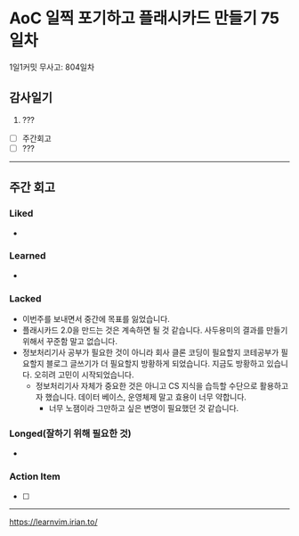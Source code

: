 # AoC 일찍 포기하고 플래시카드 만들기 75일차

1일1커밋 무사고: 804일차

## 감사일기

1. ???

- [ ] 주간회고
- [ ] ???

---

## 주간 회고

### Liked

-

### Learned

-

### Lacked

- 이번주를 보내면서 중간에 목표를 잃었습니다.
- 플래시카드 2.0을 만드는 것은 계속하면 될 것 같습니다. 사두용미의 결과를 만들기 위해서 꾸준함 말고 없습니다.
- 정보처리기사 공부가 필요한 것이 아니라 회사 클론 코딩이 필요할지 코테공부가 필요할지 블로그 글쓰기가 더 필요할지 방황하게 되었습니다. 지금도 방황하고 있습니다. 오히려 고민이 시작되었습니다.
  - 정보처리기사 자체가 중요한 것은 아니고 CS 지식을 습득할 수단으로 활용하고자 했습니다. 데이터 베이스, 운영체제 말고 효용이 너무 약합니다.
    - 너무 노잼이라 그만하고 싶은 변명이 필요했던 것 같습니다.

### Longed(잘하기 위해 필요한 것)

-

### Action Item

- [ ]

---

https://learnvim.irian.to/
